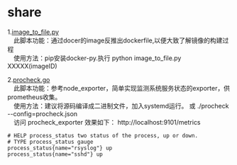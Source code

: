 # share
 
1.[image_to_file.py](image_to_file.py)  
　此脚本功能：通过docer的image反推出dockerfile,以便大致了解镜像的构建过程  
　使用方法：pip安装docker-py.执行 python image_to_file.py XXXXX(imageID)
  
2.[procheck.go](procheck.go)  
　此脚本功能：参考node_exporter，简单实现监测系统服务状态的exporter，供prometheus收集。  
　使用方法：建议将源码编译成二进制文件，加入systemd运行。 或 ./procheck --config=procheck.json  
　访问 procheck_exporter 效果如下： http://localhost:9101/metrics　
```
# HELP process_status two status of the process, up or down.
# TYPE process_status gauge
process_status{name="rsyslog"} up
process_status{name="sshd"} up
```
